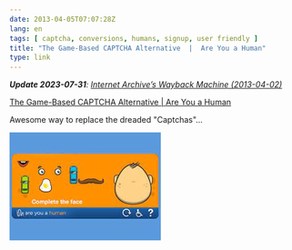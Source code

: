 ```yaml
---
date: 2013-04-05T07:07:28Z
lang: en
tags: [ captcha, conversions, humans, signup, user friendly ]
title: "The Game-Based CAPTCHA Alternative  |  Are You a Human"
type: link
---
```


_**Update 2023-07-31**: [Internet Archive’s Wayback Machine (2013-04-02)](https://web.archive.org/web/20130402114223/http://areyouahuman.com/)_

[The Game-Based CAPTCHA Alternative  |  Are You a Human](http://areyouahuman.com/)

Awesome way to replace the dreaded "Captchas"...

[![example of captcha replacement asking to complete a face by dragging elements to an empty head](areyouahuman.jpg)](http://areyouahuman.com)

